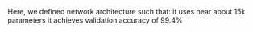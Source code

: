 
Here, we defined network architecture such that:
it uses near about 15k parameters
it achieves validation accuracy of 99.4% 
